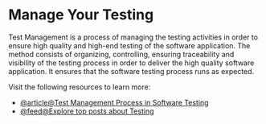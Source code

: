 # Manage Your Testing

Test Management is a process of managing the testing activities in order to ensure high quality and high-end testing of the software application. The method consists of organizing, controlling, ensuring traceability and visibility of the testing process in order to deliver the high quality software application. It ensures that the software testing process runs as expected.

Visit the following resources to learn more:

- [@article@Test Management Process in Software Testing](https://www.guru99.com/test-management-phases-a-complete-guide-for-testing-project.html)
- [@feed@Explore top posts about Testing](https://app.daily.dev/tags/testing?ref=roadmapsh)

